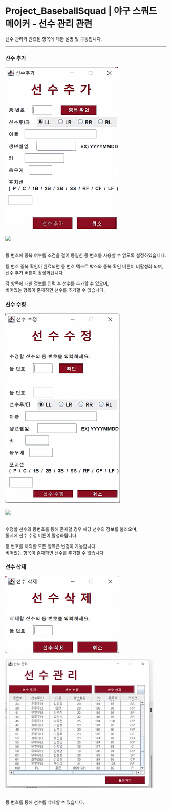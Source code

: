 # Project_BaseballSquad | 야구 스쿼드 메이커 - 선수 관리 관련

선수 관리와 관련된 항목에 대한 설명 및 구동입니다.  

<hr />

### 선수 추가
<div>
  <img src="./images/add_player.png"/>
</div>
<br />
<div>
  <img src="./images/add_player.gif"/>
</div>
<br />

등 번호에 중복 여부를 조건을 걸어 동일한 등 번호를 사용할 수 없도록 설정하였습니다.  

등 번호 중복 확인이 완료되면 등 번호 텍스트 박스와 중복 확인 버튼이 비활성화 되며,  
선수 추가 버튼이 활성화됩니다.  

각 항목에 대한 정보를 입력 후 선수를 추가할 수 있으며,  
비어있는 항목이 존재하면 선수를 추가할 수 없습니다.
<br/>

### 선수 수정
<div>
  <img src="./images/amend_player.png"/>
</div>
<br />
<div>
  <img src="./images/amend_player.gif"/>
</div>
<br />

수정할 선수의 등번호를 통해 존재할 경우 해당 선수의 정보를 불러오며,  
동시에 선수 수정 버튼이 활성화됩니다.  

등 번호를 제외한 모든 항목은 변경이 가능합니다.  
비어있는 항목이 존재하면 선수를 추가할 수 없습니다.
<br/>

### 선수 삭제
<div>
  <img src="./images/delete_player.png"/>
</div>
<br />
<div>
  <img src="./images/delete_player.gif"/>
</div>
<br />

등 번호를 통해 선수를 삭제할 수 있습니다.
<br/>
